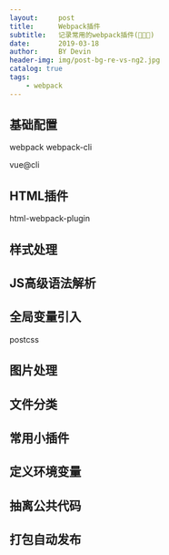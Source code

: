 ```yaml
---
layout:     post
title:      Webpack插件
subtitle:   记录常用的webpack插件(🙈🙊🙉)
date:       2019-03-18
author:     BY Devin
header-img: img/post-bg-re-vs-ng2.jpg
catalog: true
tags:
    - webpack
---
```


## 基础配置
webpack webpack-cli

vue@cli
## HTML插件
html-webpack-plugin

## 样式处理

## JS高级语法解析

## 全局变量引入
postcss

## 图片处理

## 文件分类

## 常用小插件

## 定义环境变量

## 抽离公共代码

## 打包自动发布

